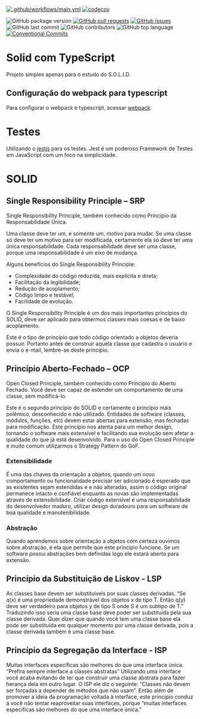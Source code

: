 [![.github/workflows/main.yml](https://github.com/danielso2007/solid_typescript/actions/workflows/main.yml/badge.svg?branch=main)](https://github.com/danielso2007/solid_typescript/actions/workflows/main.yml)
[![codecov](https://codecov.io/gh/danielso2007/solid_typescript/branch/main/graph/badge.svg)](https://codecov.io/gh/danielso2007/solid_typescript)


![GitHub package version](https://img.shields.io/github/package-json/v/danielso2007/solid_typescript.svg)
[![GitHub pull requests](https://img.shields.io/github/issues-pr-raw/danielso2007/solid_typescript.svg)](https://github.com/danielso2007/solid_typescript/pulls)
[![GitHub issues](https://img.shields.io/github/issues/danielso2007/solid_typescript.svg)](https://github.com/danielso2007/solid_typescript/issues?q=is%3Aopen+is%3Aissue)
![GitHub last commit](https://img.shields.io/github/last-commit/danielso2007/solid_typescript.svg)
![GitHub contributors](https://img.shields.io/github/contributors/danielso2007/solid_typescript.svg)
![GitHub top language](https://img.shields.io/github/languages/top/danielso2007/solid_typescript.svg)
[![Conventional Commits](https://img.shields.io/badge/Conventional%20Commits-1.0.0-yellow.svg)](https://conventionalcommits.org)

# Solid com TypeScript

Projeto simples apenas para o estudo do S.O.L.I.D.

## Configuração do webpack para typescript

Para configurar o webpack e typescript, acessar [webpack](https://webpack.js.org/guides/typescript/).

# Testes

Utilizando o [jestjs](https://jestjs.io/pt-BR/) para os testes. Jest é um poderoso Framework de Testes em JavaScript com um foco na simplicidade.

# SOLID

## Single Responsibility Principle – SRP

Single Responsibility Principle, também conhecido como Princípio da Responsabilidade Única.

Uma classe deve ter um, e somente um, motivo para mudar. Se uma classe só deve ter um motivo para ser modificada, certamente ela só deve ter uma única responsabilidade. Cada responsabilidade deve ser uma classe, porque uma responsabilidade é um eixo de mudança.

Alguns benefícios do Single Responsibility Principle:

- Complexidade do código reduzida, mais explícita e direta;
- Facilitação da legibilidade;
- Redução de acoplamento;
- Código limpo e testável;
- Facilidade de evolução.

O Single Responsibility Principle é um dos mais importantes princípios do SOLID, deve ser aplicado para obtermos classes mais coesas e de baixo acoplamento.

Este é o tipo de princípio que todo código orientado a objetos deveria possuir.
Portanto antes de construir aquela classe que cadastra o usuário e envia o e-mail, lembre-se deste princípio.

## Princípio Aberto-Fechado – OCP

Open Closed Principle, também conhecido como Princípio do Aberto Fechado. Você deve ser capaz de estender um comportamento de uma classe, sem modificá-lo.

Este é o segundo princípio do SOLID e certamente o princípio mais polêmico, desconhecido e não utilizado. Entidades de software (classes, módulos, funções, etc) devem estar abertas para extensão, mas fechadas para modificação. Este princípio nos atenta para um melhor design, tornando o software mais extensível e facilitando sua evolução sem afetar a qualidade do que já está desenvolvido. Para o uso do Open Closed Principle é muito comum utilizarmos o Strategy Pattern do GoF.

### Extensibilidade

É uma das chaves da orientação a objetos, quando um novo comportamento ou funcionalidade precisar ser adicionado é esperado que as existentes sejam estendidas e e não alteradas, assim o código original permanece intacto e confiável enquanto as novas são implementadas através de extensibilidade. Criar código extensível é uma responsabilidade do desenvolvedor maduro, utilizar design duradouro para um software de boa qualidade e manutenibilidade.

### Abstração

Quando aprendemos sobre orientação a objetos com certeza ouvimos sobre abstração, é ela que permite que este princípio funcione. Se um software possui abstrações bem definidas logo ele estará aberto para extensão.

## Princípio da Substituição de Liskov - LSP

As classes base devem ser substituíveis por suas classes derivadas. “Se q(x) é uma propriedade demonstrável dos objetos x de tipo T. Então q(y) deve ser verdadeiro para objetos y de tipo S onde S é um subtipo de T.” Traduzindo isso seria uma classe base deve poder ser substituída pela sua classe derivada. Quer dizer que quando você tem uma classe base ela pode ser substituída em qualquer momento por uma classe derivada, pois a classe derivada também é uma classe base.

## Princípio da Segregação da Interface - ISP

Muitas interfaces específicas são melhores do que uma interface única. “Prefira sempre interface a classes abstratas”
Utilizando uma interface você acaba evitando de ter que construir uma classe abstrata para fazer herança dela em outro lugar. O ISP ele diz o seguinte: “Classes não devem ser forçadas a depender de métodos que não usam”.
Então além de promover a ideia da programação voltada à interface, este principio conduz a você não tentar reaproveitar suas interfaces, porque “muitas interfaces específicas são melhores do que uma interface única.”

